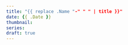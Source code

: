 ```yaml
---
title: "{{ replace .Name "-" " " | title }}"
date: {{ .Date }}
thumbnail: 
series: 
draft: true
---
```



